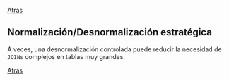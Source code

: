 
<a href='s30_mitigar_impacto.md'>Atrás</a>

## Normalización/Desnormalización estratégica

A veces, una desnormalización controlada puede reducir la necesidad de `JOINs` complejos en tablas muy grandes.

<a href='s30_mitigar_impacto.md'>Atrás</a>
